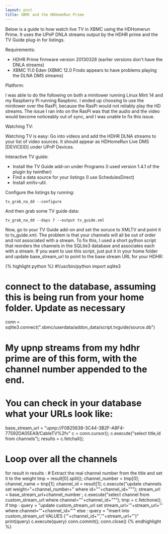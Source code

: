 ```yaml
---
layout: post
title: XBMC and the HDHomeRun Prime
---
```


Below is a guide to how watch live TV in XBMC using the HDHomerun Prime.  It uses the UPnP DNLA streams output by the HDHR prime and the TV Guide plug-in for listings.

Requirements:

* HDHR Prime firmware version 20130328 (earlier versions don't have the DNLA streams)
* XBMC 11.0 Eden (XBMC 12.0 Frodo appears to have problems playing the DLNA DMS streams)

Platform:

I was able to do the following on both a minitower running Linux Mint 14 and my Raspberry Pi running Raspbmc.  I ended up choosing to use the minitower over the RasPi, because the RasPi would not reliably play the HD streams.  The issue I ran into on the RasPi was that the audio and the video would become noticeably out of sync, and I was unable to fix this issue.

Watching TV:

Watching TV is easy:  Go into videos and add the HDHR DLNA streams to your list of video sources.  It should appear as HDHomeRun Live DMS [DEVICEID] under UPnP Devices.

Interactive TV guide:

* Install the TV Guide add-on under Programs (I used version 1.4.1 of the plugin by twinther)
* Find a data source for your listings (I use SchedulesDirect)
* Install xmltv-util.

Configure the listings by running:

    tv_grab_na_dd --configure

And then grab some TV guide data:

    tv_grab_na_dd --days 7 --output tv_guide.xml

Now, go to your TV Guide add-on and set the soruce to XMLTV and point it to tv_guide.xml.  The problem is that your channels will all be out of order and not associated with a stream.  To fix this, I used a short python script that reorders the channels in the SQLite3 database and associates each with a stream.  If you want to use this script, just put it in your home folder and update base_stream_url to point to the base stream URL for your HDHR:

{% highlight python %}
#!/usr/bin/python
import sqlite3

# connect to the database, assuming this is being run from your home folder.  Update as necessary
conn = sqlite3.connect(".xbmc/userdata/addon_data/script.tvguide/source.db")

# My upnp streams from my hdhr prime are of this form, with the channel number appended to the end.
# You can check in your database what your URLs look like:
base_stream_url = "upnp://F0825638-3C44-3B2F-A8F4-77592DA05EA9/CableTV%2fv"
c = conn.cursor();
c.execute("select title,id from channels");
results = c.fetchall();

# Loop over all the channels
for result in results : 
    # Extract the real channel number from the title and set it to the weight
    tmp = result[0].split();
    channel_number = tmp[0];
    channel_name = tmp[1];
    channel_id = result[1];
    c.execute("update channels set weight="+channel_number+" where id=\""+channel_id+"\"");
    stream_url = base_stream_url+channel_number ;
    c.execute("select channel from custom_stream_url where channel=\""+channel_id+"\"");
    tmp = c.fetchone();
    if tmp :
        query = "update custom_stream_url set stream_url='"+stream_url+"' where channel='"+channel_id+"'"
    else :
        query = "insert into custom_stream_url VALUES ('"+channel_id+"','"+stream_url+"')"
    print(query)
    c.execute(query)
conn.commit();
conn.close()
{% endhighlight %}
